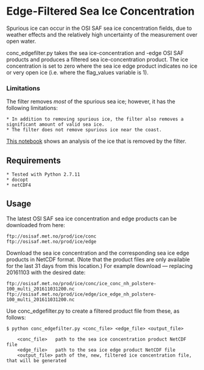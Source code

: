 
# Edge-Filtered Sea Ice Concentration

Spurious ice can occur in the OSI SAF sea ice concentration fields, due to weather effects and the relatively high uncertainty
of the measurement over open water.

conc_edgefilter.py takes the sea ice-concentration and -edge OSI SAF products and produces a filtered sea
ice-concentration product. The ice concentration is set to zero where the sea ice edge product indicates no ice or
very open ice (i.e. where the flag_values variable is 1).

### Limitations
The filter removes *most* of the spurious sea ice; however, it has the following limitations:

    * In addition to removing spurious ice, the filter also removes a significant amount of valid sea ice.
    * The filter does not remove spurious ice near the coast.

[This notebook](docs/Masking_SIC_with_SIEdge.ipynb) shows an analysis of the ice that is removed by the filter.


## Requirements
    * Tested with Python 2.7.11
    * docopt
    * netCDF4

## Usage
The latest OSI SAF sea ice concentration and edge products can be downloaded from here:

    ftp://osisaf.met.no/prod/ice/conc
    ftp://osisaf.met.no/prod/ice/edge

Download the sea ice concentration and the corresponding sea ice edge products in NetCDF format.
(Note that the product files are only available for the last 31 days from this location.)
For example download &mdash; replacing 20161103 with the desired date:

    ftp://osisaf.met.no/prod/ice/conc/ice_conc_nh_polstere-100_multi_201611031200.nc
    ftp://osisaf.met.no/prod/ice/edge/ice_edge_nh_polstere-100_multi_201611031200.nc

Use conc_edgefilter.py to create a filtered product file from these, as follows:

    $ python conc_edgefilter.py <conc_file> <edge_file> <output_file>

        <conc_file>   path to the sea ice concentration product NetCDF file
        <edge_file>   path to the sea ice edge product NetCDF file
        <output_file> path of the, new, filtered ice concentration file, that will be generated

